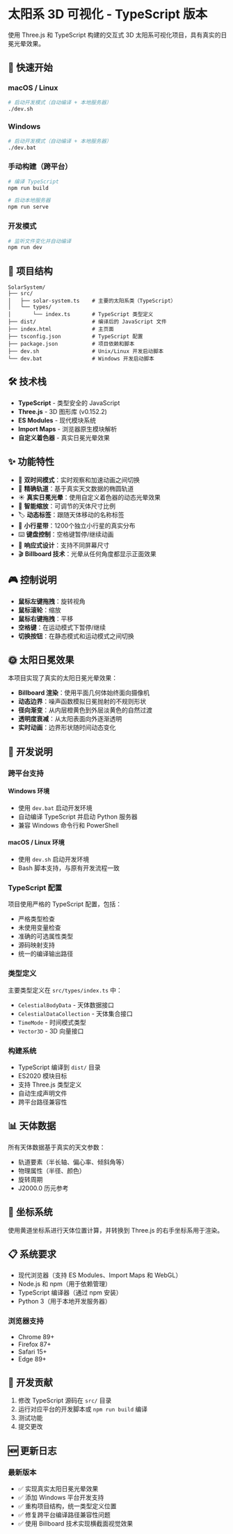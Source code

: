 # 太阳系 3D 可视化 - TypeScript 版本

使用 Three.js 和 TypeScript 构建的交互式 3D 太阳系可视化项目，具有真实的日冕光晕效果。

## 🚀 快速开始

### macOS / Linux

```bash
# 启动开发模式（自动编译 + 本地服务器）
./dev.sh
```

### Windows

```bash
# 启动开发模式（自动编译 + 本地服务器）
./dev.bat
```

### 手动构建（跨平台）

```bash
# 编译 TypeScript
npm run build

# 启动本地服务器
npm run serve
```

### 开发模式

```bash
# 监听文件变化并自动编译
npm run dev
```

## 📁 项目结构

```
SolarSystem/
├── src/
│   ├── solar-system.ts    # 主要的太阳系类（TypeScript）
│   └── types/
│       └── index.ts       # TypeScript 类型定义
├── dist/                  # 编译后的 JavaScript 文件
├── index.html             # 主页面
├── tsconfig.json          # TypeScript 配置
├── package.json           # 项目依赖和脚本
├── dev.sh                 # Unix/Linux 开发启动脚本
└── dev.bat                # Windows 开发启动脚本
```

## 🛠️ 技术栈

- **TypeScript** - 类型安全的 JavaScript
- **Three.js** - 3D 图形库 (v0.152.2)
- **ES Modules** - 现代模块系统
- **Import Maps** - 浏览器原生模块解析
- **自定义着色器** - 真实日冕光晕效果

## ✨ 功能特性

- 🌟 **双时间模式**：实时观察和加速动画之间切换
- 🔭 **精确轨道**：基于真实天文数据的椭圆轨道
- ☀️ **真实日冕光晕**：使用自定义着色器的动态光晕效果
- 🎯 **智能缩放**：可调节的天体尺寸比例
- 🏷️ **动态标签**：跟随天体移动的名称标签
- 💫 **小行星带**：1200个独立小行星的真实分布
- ⌨️ **键盘控制**：空格键暂停/继续动画
- 📱 **响应式设计**：支持不同屏幕尺寸
- 🎬 **Billboard 技术**：光晕从任何角度都显示正面效果

## 🎮 控制说明

- **鼠标左键拖拽**：旋转视角
- **鼠标滚轮**：缩放
- **鼠标右键拖拽**：平移
- **空格键**：在运动模式下暂停/继续
- **切换按钮**：在静态模式和运动模式之间切换

## 🌞 太阳日冕效果

本项目实现了真实的太阳日冕光晕效果：

- **Billboard 渲染**：使用平面几何体始终面向摄像机
- **动态边界**：噪声函数模拟日冕抛射的不规则形状
- **径向渐变**：从内层橙黄色到外层淡黄色的自然过渡
- **透明度衰减**：从太阳表面向外逐渐透明
- **实时动画**：边界形状随时间动态变化

## 🔧 开发说明

### 跨平台支持

#### Windows 环境
- 使用 `dev.bat` 启动开发环境
- 自动编译 TypeScript 并启动 Python 服务器
- 兼容 Windows 命令行和 PowerShell

#### macOS / Linux 环境
- 使用 `dev.sh` 启动开发环境
- Bash 脚本支持，与原有开发流程一致

### TypeScript 配置

项目使用严格的 TypeScript 配置，包括：
- 严格类型检查
- 未使用变量检查
- 准确的可选属性类型
- 源码映射支持
- 统一的编译输出路径

### 类型定义

主要类型定义在 `src/types/index.ts` 中：
- `CelestialBodyData` - 天体数据接口
- `CelestialDataCollection` - 天体集合接口
- `TimeMode` - 时间模式类型
- `Vector3D` - 3D 向量接口

### 构建系统

- TypeScript 编译到 `dist/` 目录
- ES2020 模块目标
- 支持 Three.js 类型定义
- 自动生成声明文件
- 跨平台路径兼容性

## 📊 天体数据

所有天体数据基于真实的天文参数：
- 轨道要素（半长轴、偏心率、倾斜角等）
- 物理属性（半径、颜色）
- 旋转周期
- J2000.0 历元参考

## 🌌 坐标系统

使用黄道坐标系进行天体位置计算，并转换到 Three.js 的右手坐标系用于渲染。

## 📋 系统要求

- 现代浏览器（支持 ES Modules、Import Maps 和 WebGL）
- Node.js 和 npm（用于依赖管理）
- TypeScript 编译器（通过 npm 安装）
- Python 3（用于本地开发服务器）

### 浏览器支持
- Chrome 89+
- Firefox 87+
- Safari 15+
- Edge 89+

## 🤝 开发贡献

1. 修改 TypeScript 源码在 `src/` 目录
2. 运行对应平台的开发脚本或 `npm run build` 编译
3. 测试功能
4. 提交更改

## 🆕 更新日志

### 最新版本
- ✅ 实现真实太阳日冕光晕效果
- ✅ 添加 Windows 平台开发支持
- ✅ 重构项目结构，统一类型定义位置
- ✅ 修复跨平台编译路径兼容性问题
- ✅ 使用 Billboard 技术实现横截面视觉效果